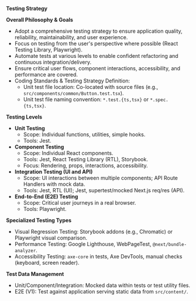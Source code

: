 **Testing Strategy**

**Overall Philosophy & Goals**

  * Adopt a comprehensive testing strategy to ensure application quality, reliability, maintainability, and user experience.
  * Focus on testing from the user's perspective where possible (React Testing Library, Playwright).
  * Automate tests at various levels to enable confident refactoring and continuous integration/delivery.
  * Ensure critical user flows, component interactions, accessibility, and performance are covered.
  * Coding Standards & Testing Strategy Definition:
      * Unit test file location: Co-located with source files (e.g., `src/components/common/Button.test.tsx`).
      * Unit test file naming convention: `*.test.{ts,tsx}` or `*.spec.{ts,tsx}`.

**Testing Levels**

  * **Unit Testing**
      * Scope: Individual functions, utilities, simple hooks.
      * Tools: Jest.
  * **Component Testing**
      * Scope: Individual React components.
      * Tools: Jest, React Testing Library (RTL), Storybook.
      * Focus: Rendering, props, interactions, accessibility.
  * **Integration Testing (UI and API)**
      * Scope: UI interactions between multiple components; API Route Handlers with mock data.
      * Tools: Jest, RTL (UI); Jest, supertest/mocked Next.js req/res (API).
  * **End-to-End (E2E) Testing**
      * Scope: Critical user journeys in a real browser.
      * Tools: Playwright.

**Specialized Testing Types**

  * Visual Regression Testing: Storybook addons (e.g., Chromatic) or Playwright visual comparison.
  * Performance Testing: Google Lighthouse, WebPageTest, `@next/bundle-analyzer`.
  * Accessibility Testing: `axe-core` in tests, Axe DevTools, manual checks (keyboard, screen reader).

**Test Data Management**

  * Unit/Component/Integration: Mocked data within tests or test utility files.
  * E2E (V1): Test against application serving static data from `src/content/`. 
